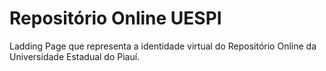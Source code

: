 # Repositório Online UESPI

Ladding Page que representa a identidade virtual do Repositório Online da Universidade Estadual do Piauí.
